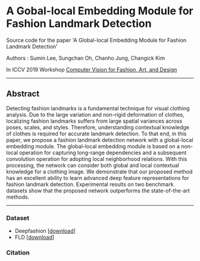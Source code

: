 # A Gobal-local Embedding Module for Fashion Landmark Detection

Source code for the paper 'A Global-local Embedding Module for Fashion Landmark Detection'

Authors : Sumin Lee, Sungchan Oh, Chanho Jung, Changick Kim

In ICCV 2019 Workshop [Computer Vision for Fashion, Art, and Design](https://sites.google.com/view/cvcreative/home?authuser=0)


--------------

## Abstract

Detecting fashion landmarks is a fundamental technique for visual clothing analysis. Due to the large variation and non-rigid deformation of clothes, localizing fashion landmarks suffers from large spatial variances across poses, scales, and styles. Therefore, understanding contextual knowledge of clothes is required for accurate landmark detection. To that end, in this paper, we propose a fashion landmark detection network with a global-local embedding module. The global-local embedding module is based on a non-local operation for capturing long-range dependencies and a subsequent convolution operation for adopting local neighborhood relations. With this processing, the network can consider both global and local contextual knowledge for a clothing image. We demonstrate that our proposed method has an excellent ability to learn advanced deep feature representations for fashion landmark detection. Experimental results on two benchmark datasets show that the proposed network outperforms the state-of-the-art methods.

--------------

### Dataset
* Deepfashion [[download](http://mmlab.ie.cuhk.edu.hk/projects/DeepFashion/AttributePrediction.html)]
* FLD [[download](http://mmlab.ie.cuhk.edu.hk/projects/DeepFashion/LandmarkDetection.html)]

### Citation
